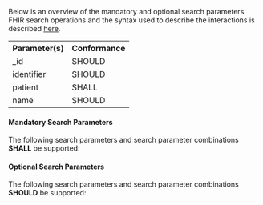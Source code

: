 Below is an overview of the mandatory and optional search parameters. FHIR search operations and the syntax used to describe the interactions is described <a href="http://hl7.org/fhir/R4/search.html">here</a>.

<table class="list">
<tbody>
  <tr>
    <th>Parameter(s)</th>
    <th>Conformance</th>
  </tr>
  <tr>
        <td>_id</td>
        <td>SHOULD</td>
  </tr>
  <tr>
        <td>identifier</td>
        <td>SHOULD</td>
  </tr>
  <tr>
        <td>patient</td>
        <td>SHALL</td>
  </tr>
  <tr>
        <td>name</td>
        <td>SHOULD</td>
  </tr>
 </tbody>
</table>


#### Mandatory Search Parameters

The following search parameters and search parameter combinations **SHALL** be supported:

#### Optional Search Parameters

The following search parameters and search parameter combinations **SHOULD** be supported:
